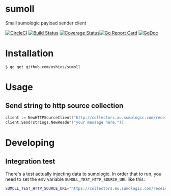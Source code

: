 # sumoll
Small sumologic payload sender client

[![CircleCI](https://circleci.com/gh/ushios/sumoll.svg?style=shield&circle-token=1fd034d3a678ace2e03a3f496736c9e8b0093935)](https://circleci.com/gh/ushios/sumoll)
[![Build Status](https://travis-ci.org/ushios/sumoll.svg?branch=master)](https://travis-ci.org/ushios/sumoll)
[![Coverage Status](https://coveralls.io/repos/github/ushios/sumoll/badge.svg?branch=feature%2Fci)](https://coveralls.io/github/ushios/sumoll?branch=feature%2Fci)[![Go Report Card](https://goreportcard.com/badge/github.com/ushios/sumoll)](https://goreportcard.com/report/github.com/ushios/sumoll)
[![GoDoc](https://godoc.org/github.com/ushios/sumoll?status.svg)](https://godoc.org/github.com/ushios/sumoll)

# Installation

```console
$ go get github.com/ushios/sumoll
```

# Usage

## Send string to http source collection

```go
client := NewHTTPSourceClient("http://collectors.au.sumologic.com/receiver/v1/http/...")
client.Send(strings.NewReader("your message here."))
```

# Developing

## Integration test

There's a test actually injecting data to sumologic. In order that to run, you need to set the env variable 
`SUMOLL_TEST_HTTP_SOURCE_URL` like this:

```bash
SUMOLL_TEST_HTTP_SOURCE_URL="https://collectors.eu.sumologic.com/receiver/v1/http/randomCollectorURL" go test --count=1 . -v
```
